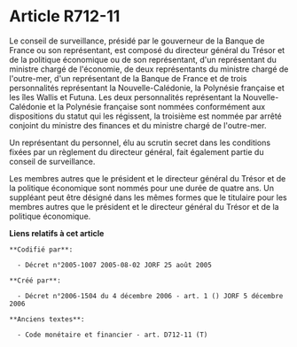 # Article R712-11

Le conseil de surveillance, présidé par le gouverneur de la Banque de France ou son représentant, est composé du directeur
général du Trésor et de la politique économique ou de son représentant, d'un représentant du ministre chargé de l'économie,
de deux représentants du ministre chargé de l'outre-mer, d'un représentant de la Banque de France et de trois personnalités
représentant la Nouvelle-Calédonie, la Polynésie française et les îles Wallis et Futuna. Les deux personnalités représentant
la Nouvelle-Calédonie et la Polynésie française sont nommées conformément aux dispositions du statut qui les régissent, la
troisième est nommée par arrêté conjoint du ministre des finances et du ministre chargé de l'outre-mer.

Un représentant du personnel, élu au scrutin secret dans les conditions fixées par un règlement du directeur général, fait
également partie du conseil de surveillance.

Les membres autres que le président et le directeur général du Trésor et de la politique économique sont nommés pour une
durée de quatre ans. Un suppléant peut être désigné dans les mêmes formes que le titulaire pour les membres autres que le
président et le directeur général du Trésor et de la politique économique.

**Liens relatifs à cet article**

	**Codifié par**:

	  - Décret n°2005-1007 2005-08-02 JORF 25 août 2005

	**Créé par**:

	  - Décret n°2006-1504 du 4 décembre 2006 - art. 1 () JORF 5 décembre 2006

	**Anciens textes**:

	  - Code monétaire et financier - art. D712-11 (T)
